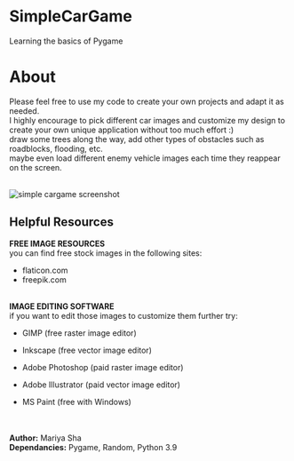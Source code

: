 # SimpleCarGame
Learning the basics of Pygame

<h1>About</h1>
Please feel free to use my code to create your own projects and adapt it as needed.
<br>
I highly encourage to pick different car images and customize my design to
<br>
create your own unique application without too much effort :)
<br>
draw some trees along the way, add other types of obstacles such as roadblocks, flooding, etc.
<br>
maybe even load different enemy vehicle images each time they reappear on the screen.
<br>
<br>

![simple cargame screenshot](https://user-images.githubusercontent.com/32107652/162980293-9d86b030-dcad-4427-8048-fd5498951dcb.png)

<h2>Helpful Resources</h2>
<b>FREE IMAGE RESOURCES</b>
<br>
you can find free stock images in the following sites:
<br>

- flaticon.com
- freepik.com
<br>
<b>IMAGE EDITING SOFTWARE</b>
<br>
if you want to edit those images to customize them further try:

- GIMP (free raster image editor)

- Inkscape (free vector image editor)

- Adobe Photoshop (paid raster image editor)

- Adobe Illustrator (paid vector image editor)

- MS Paint (free with Windows)

<br>


<br>
<b>Author:</b> Mariya Sha
<br>
<b>Dependancies:</b> Pygame, Random, Python 3.9
<br>
<br>

